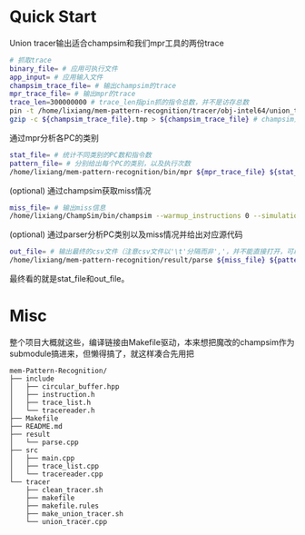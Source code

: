 # Quick Start

Union tracer输出适合champsim和我们mpr工具的两份trace
```bash
# 抓取trace
binary_file= # 应用可执行文件
app_input= # 应用输入文件
champsim_trace_file= # 输出champsim的trace
mpr_trace_file= # 输出mpr的trace
trace_len=300000000 # trace_len指pin抓的指令总数，并不是访存总数
pin -t /home/lixiang/mem-pattern-recognition/tracer/obj-intel64/union_tracer.so -o ${champsim_trace_file}.tmp -m ${mpr_trace_file} -t ${trace_len} -- ${binary_file} <${app_input}
gzip -c ${champsim_trace_file}.tmp > ${champsim_trace_file} # champsim只支持gz/xz压缩文件
```

通过mpr分析各PC的类别
```bash
stat_file= # 统计不同类别的PC数和指令数
pattern_file= # 分别给出每个PC的类别，以及执行次数
/home/lixiang/mem-pattern-recognition/bin/mpr ${mpr_trace_file} ${stat_file} ${pattern_file} 2>err.txt
```

(optional) 通过champsim获取miss情况
```bash
miss_file= # 输出miss信息
/home/lixiang/ChampSim/bin/champsim --warmup_instructions 0 --simulation_instructions ${trace_len} ${champsim_trace_file} 2>${miss_file}
```

(optional) 通过parser分析PC类别以及miss情况并给出对应源代码
```bash
out_file= # 输出最终的csv文件（注意csv文件以'\t'分隔而非','，并不能直接打开，可以拷贝到excel，再进行分列）
/home/lixiang/mem-pattern-recognition/result/parse ${miss_file} ${pattern_file} ${out_file} ${binary_file} 2>err.txt
```

最终看的就是stat_file和out_file。

# Misc

整个项目大概就这些，编译链接由Makefile驱动，本来想把魔改的champsim作为submodule搞进来，但懒得搞了，就这样凑合先用把
```
mem-Pattern-Recognition/
├── include
│   ├── circular_buffer.hpp
│   ├── instruction.h
│   ├── trace_list.h
│   └── tracereader.h
├── Makefile
├── README.md
├── result
│   └── parse.cpp
├── src
│   ├── main.cpp
│   ├── trace_list.cpp
│   └── tracereader.cpp
└── tracer
    ├── clean_tracer.sh
    ├── makefile
    ├── makefile.rules
    ├── make_union_tracer.sh
    └── union_tracer.cpp
```